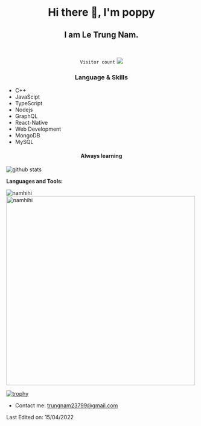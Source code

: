 <h1 align="center"> Hi there 👋, I'm poppy</h1>
<h2 align="center"> I am Le Trung Nam.</h2>
<br>
<p align="center">
    <code>Visitor count</code>
    <img src="https://profile-counter.glitch.me/namhihi/count.svg" />
    <br>
</p>

<h3 align="center"> Language & Skills </h3>

- C++
- JavaScipt
- TypeScript
- Nodejs
- GraphQL
- React-Native
- Web Development
- MongoDB
- MySQL

<h4 align="center">Always learning</h4>

<img align="center" src="https://github-readme-stats.vercel.app/api?username=namhihi&show_icons=true&include_all_commits=true&theme=blue-white&count_private=true" alt="github stats">

**Languages and Tools:**

<img align="center" src="https://github-readme-streak-stats.herokuapp.com/?user=namhihi&count_private=true&theme=radical" alt="namhihi" />
<img align="center" width=500 src="https://github-readme-stats.vercel.app/api/top-langs/?username=namhihi&count_private=true&theme=radical" alt="namhihi" />

[![trophy](https://github-profile-trophy.vercel.app/?username=namhihi&theme=gruvbox)](https://github.com/ryo-ma/github-profile-trophy)

- Contact me: trungnam23799@gmail.com

Last Edited on: 15/04/2022
